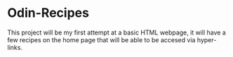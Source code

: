 # Odin-Recipes
This project will be my first attempt at a basic HTML webpage, it will have a few recipes on the home page that will be able to be accesed via hyper-links.